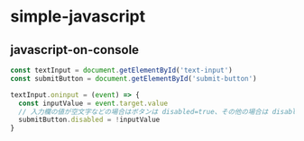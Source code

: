 # simple-javascript

## javascript-on-console

```javascript
const textInput = document.getElementById('text-input')
const submitButton = document.getElementById('submit-button')

textInput.oninput = (event) => {
  const inputValue = event.target.value
  // 入力欄の値が空文字などの場合はボタンは disabled=true、その他の場合は disabled=false にする
  submitButton.disabled = !inputValue
}
```
